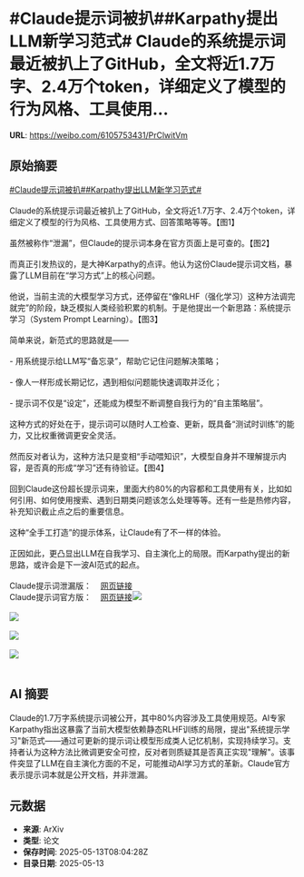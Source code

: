 # #Claude提示词被扒##Karpathy提出LLM新学习范式# Claude的系统提示词最近被扒上了GitHub，全文将近1.7万字、2.4万个token，详细定义了模型的行为风格、工具使用...

**URL**: https://weibo.com/6105753431/PrClwitVm

## 原始摘要

<a href="https://m.weibo.cn/search?containerid=231522type%3D1%26t%3D10%26q%3D%23Claude%E6%8F%90%E7%A4%BA%E8%AF%8D%E8%A2%AB%E6%89%92%23&amp;extparam=%23Claude%E6%8F%90%E7%A4%BA%E8%AF%8D%E8%A2%AB%E6%89%92%23" data-hide=""><span class="surl-text">#Claude提示词被扒#</span></a><a href="https://m.weibo.cn/search?containerid=231522type%3D1%26t%3D10%26q%3D%23Karpathy%E6%8F%90%E5%87%BALLM%E6%96%B0%E5%AD%A6%E4%B9%A0%E8%8C%83%E5%BC%8F%23&amp;extparam=%23Karpathy%E6%8F%90%E5%87%BALLM%E6%96%B0%E5%AD%A6%E4%B9%A0%E8%8C%83%E5%BC%8F%23" data-hide=""><span class="surl-text">#Karpathy提出LLM新学习范式#</span></a> <br><br>Claude的系统提示词最近被扒上了GitHub，全文将近1.7万字、2.4万个token，详细定义了模型的行为风格、工具使用方式、回答策略等等。【图1】<br><br>虽然被称作“泄漏”，但Claude的提示词本身在官方页面上是可查的。【图2】<br><br>而真正引发热议的，是大神Karpathy的点评。他认为这份Claude提示词文档，暴露了LLM目前在“学习方式”上的核心问题。<br><br>他说，当前主流的大模型学习方式，还停留在“像RLHF（强化学习）这种方法调完就完”的阶段，缺乏模拟人类经验积累的机制。于是他提出一个新思路：系统提示学习（System Prompt Learning）。【图3】<br><br>简单来说，新范式的思路就是——<br><br>- 用系统提示给LLM写“备忘录”，帮助它记住问题解决策略；<br><br>- 像人一样形成长期记忆，遇到相似问题能快速调取并泛化；<br><br>- 提示词不仅是“设定”，还能成为模型不断调整自我行为的“自主策略层”。<br><br>这种方式的好处在于，提示词可以随时人工检查、更新，既具备“测试时训练”的能力，又比权重微调更安全灵活。<br><br>然而反对者认为，这种方法只是变相“手动喂知识”，大模型自身并不理解提示内容，是否真的形成“学习”还有待验证。【图4】<br><br>回到Claude这份超长提示词来，里面大约80%的内容都和工具使用有关，比如如何引用、如何使用搜索、遇到日期类问题该怎么处理等等。还有一些是热修内容，补充知识截止点之后的重要信息。<br><br>这种“全手工打造”的提示体系，让Claude有了不一样的体验。<br><br>正因如此，更凸显出LLM在自我学习、自主演化上的局限。而Karpathy提出的新思路，或许会是下一波AI范式的起点。<br><br>Claude提示词泄漏版：<a href="https://weibo.cn/sinaurl?u=https%3A%2F%2Fraw.githubusercontent.com%2Fasgeirtj%2Fsystem_prompts_leaks%2Frefs%2Fheads%2Fmain%2Fclaude.txt" data-hide=""><span class="url-icon"><img style="width: 1rem;height: 1rem" src="https://h5.sinaimg.cn/upload/2015/09/25/3/timeline_card_small_web_default.png" referrerpolicy="no-referrer"></span><span class="surl-text">网页链接</span></a><br>Claude提示词官方版：<a href="https://weibo.cn/sinaurl?u=https%3A%2F%2Fdocs.anthropic.com%2Fen%2Frelease-notes%2Fsystem-prompts" data-hide=""><span class="url-icon"><img style="width: 1rem;height: 1rem" src="https://h5.sinaimg.cn/upload/2015/09/25/3/timeline_card_small_web_default.png" referrerpolicy="no-referrer"></span><span class="surl-text">网页链接</span></a><img style="" src="https://tvax3.sinaimg.cn/large/006Fd7o3gy1i1drn4s8cbj30wg0esjwl.jpg" referrerpolicy="no-referrer"><br><br><img style="" src="https://tvax1.sinaimg.cn/large/006Fd7o3gy1i1drn6f7alj321m1dah4a.jpg" referrerpolicy="no-referrer"><br><br><img style="" src="https://tvax1.sinaimg.cn/large/006Fd7o3gy1i1drn7vrdjj314u18e1ht.jpg" referrerpolicy="no-referrer"><br><br><img style="" src="https://tvax3.sinaimg.cn/large/006Fd7o3gy1i1drn8yr7kj30wk0uwqic.jpg" referrerpolicy="no-referrer"><br><br>

## AI 摘要

Claude的1.7万字系统提示词被公开，其中80%内容涉及工具使用规范。AI专家Karpathy指出这暴露了当前大模型依赖静态RLHF训练的局限，提出"系统提示学习"新范式——通过可更新的提示词让模型形成类人记忆机制，实现持续学习。支持者认为这种方法比微调更安全可控，反对者则质疑其是否真正实现"理解"。该事件突显了LLM在自主演化方面的不足，可能推动AI学习方式的革新。Claude官方表示提示词本就是公开文档，并非泄漏。

## 元数据

- **来源**: ArXiv
- **类型**: 论文
- **保存时间**: 2025-05-13T08:04:28Z
- **目录日期**: 2025-05-13
